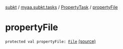 [subkt](../../index.md) / [myaa.subkt.tasks](../index.md) / [PropertyTask](index.md) / [propertyFile](./property-file.md)

# propertyFile

`protected val propertyFile: `[`File`](https://docs.oracle.com/javase/9/docs/api/java/io/File.html) [(source)](https://github.com/Myaamori/SubKt/blob/master/src/main/kotlin/myaa/subkt/tasks/tasks.kt#L589)